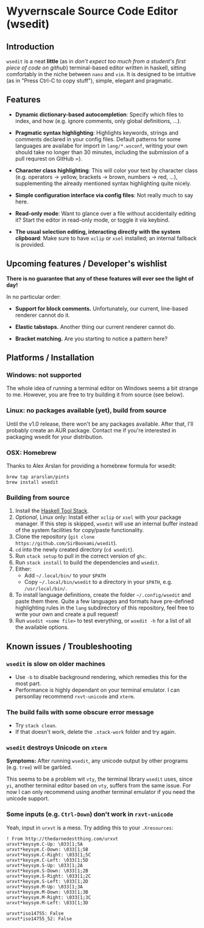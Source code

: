 # Wyvernscale Source Code Editor (wsedit)

## Introduction

`wsedit` is a neat **little** (as in *don't expect too much from a student's
first piece of code on github*) terminal-based editor written in haskell,
sitting comfortably in the niche between `nano` and `vim`.  It is designed to be
intuitive (as in "Press Ctrl-C to copy stuff"), simple, elegant and pragmatic.

## Features

* __Dynamic dictionary-based autocompletion__: Specify which files to index, and
  how (e.g. ignore comments, only global definitions, ...).

* __Pragmatic syntax highlighting__: Highlights keywords, strings and comments
  declared in your config files.  Default patterns for some languages are
  availabe for import in `lang/*.wsconf`, writing your own should take no longer
  than 30 minutes, including the submission of a pull requrest on GitHub =).

* __Character class highlighting__: This will color your text by character class
  (e.g. operators -> yellow, brackets -> brown, numbers -> red, ...),
  supplementing the already mentioned syntax highlighting quite nicely.

* __Simple configuration interface via config files__: Not really much to say
  here.

* __Read-only mode__: Want to glance over a file without accidentally editing
  it? Start the editor in read-only mode, or toggle it via keybind.

* __The usual selection editing, interacting directly with the system
  clipboard__: Make sure to have `xclip` or `xsel` installed; an internal
  fallback is provided.

## Upcoming features / Developer's wishlist

__There is no guarantee that any of these features will ever see the light of
day!__

In no particular order:

* __Support for block comments.__ Unfortunately, our current, line-based
  renderer cannot do it.

* __Elastic tabstops.__ Another thing our current renderer cannot do.

* __Bracket matching.__ Are you starting to notice a pattern here?

## Platforms / Installation

### Windows: not supported

The whole idea of running a terminal editor on Windows seems a bit strange to
me.  However, you are free to try building it from source (see below).

### Linux: no packages available (yet), build from source

Until the v1.0 release, there won't be any packages available.  After that, I'll
probably create an AUR package.  Contact me if you're interested in packaging
wsedit for your distribution.

### OSX: Homebrew

Thanks to Alex Arslan for providing a homebrew formula for wsedit:

    brew tap ararslan/pints
    brew install wsedit

### Building from source

1. Install the
   [Haskell Tool Stack](http://docs.haskellstack.org/en/stable/README/).
2. *Optional*, Linux only: Install either `xclip` or `xsel` with your package
   manager. If this step is skipped, `wsedit` will use an internal buffer
   instead of the system facilities for copy/paste functionality.
3. Clone the repository (`git clone https://github.com/SirBoonami/wsedit`).
4. `cd` into the newly created directory (`cd wsedit`).
5. Run `stack setup` to pull in the correct version of `ghc`.
6. Run `stack install` to build the dependencies and `wsedit`.
7. Either:
    * Add `~/.local/bin/` to your `$PATH`
    * Copy `~/.local/bin/wsedit` to a directory in your `$PATH`, e.g.
      `/usr/local/bin/`.
8. To install language definitions, create the folder `~/.config/wsedit` and
   paste them there.  Quite a few languages and formats have pre-defined
   highlighting rules in the `lang` subdirectory of this repository, feel free
   to write your own and create a pull request!
9. Run `wsedit <some file>` to test everything, or `wsedit -h` for a list of all
   the available options.

## Known issues / Troubleshooting

### `wsedit` is slow on older machines

  * Use `-b` to disable background rendering, which remedies this for the most
    part.
  * Performance is highly dependant on your terminal emulator. I can personllay
    recommend `rxvt-unicode` and `xterm`.

### The build fails with some obscure error message

  * Try `stack clean`.
  * If that doesn't work, delete the `.stack-work` folder and try again.

### `wsedit` destroys Unicode on `xterm`

__Symptoms:__ After running `wsedit`, any unicode output by other programs (e.g.
`tree`) will be garbled.

This seems to be a problem wit `vty`, the terminal library `wsedit` uses, since
`yi`, another terminal editor based on `vty`, suffers from the same issue. For
now I can only recommend using another terminal emulator if you need the unicode
support.

### Some inputs (e.g. `Ctrl-Down`) don't work in `rxvt-unicode`

Yeah, input in `urxvt` is a mess. Try adding this to your `.Xresources`:

    ! From http://thedarnedestthing.com/urxvt
    urxvt*keysym.C-Up: \033[1;5A
    urxvt*keysym.C-Down: \033[1;5B
    urxvt*keysym.C-Right: \033[1;5C
    urxvt*keysym.C-Left: \033[1;5D
    urxvt*keysym.S-Up: \033[1;2A
    urxvt*keysym.S-Down: \033[1;2B
    urxvt*keysym.S-Right: \033[1;2C
    urxvt*keysym.S-Left: \033[1;2D
    urxvt*keysym.M-Up: \033[1;3A
    urxvt*keysym.M-Down: \033[1;3B
    urxvt*keysym.M-Right: \033[1;3C
    urxvt*keysym.M-Left: \033[1;3D

    urxvt*iso14755: False
    urxvt*iso14755_52: False
